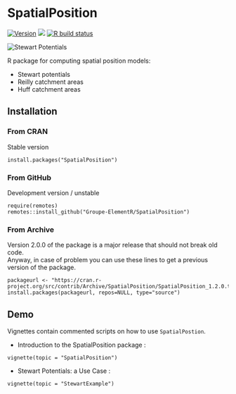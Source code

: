 # SpatialPosition

[![Version](http://www.r-pkg.org/badges/version/SpatialPosition)](https://CRAN.R-project.org/package=SpatialPosition)
![](http://cranlogs.r-pkg.org/badges/SpatialPosition?color=brightgreen)
[![R build status](https://github.com/Groupe-ElementR/SpatialPosition/workflows/R-CMD-check/badge.svg)](https://github.com/Groupe-ElementR/SpatialPosition/actions)


![Stewart Potentials ](http://rgeomatic.hypotheses.org/files/2015/12/potentials.png)

R package for computing spatial position models:  

* Stewart potentials
* Reilly catchment areas
* Huff catchment areas





## Installation
### From CRAN
Stable version
```{r}
install.packages("SpatialPosition")
```

### From GitHub
Development version / unstable
```{r}
require(remotes)
remotes::install_github("Groupe-ElementR/SpatialPosition")
```

### From Archive
Version 2.0.0 of the package is a major release that should not break old code.  
Anyway, in case of problem you can use these lines to get a previous version of the package. 
```{r}
packageurl <- "https://cran.r-project.org/src/contrib/Archive/SpatialPosition/SpatialPosition_1.2.0.tar.gz"
install.packages(packageurl, repos=NULL, type="source")
```

## Demo
Vignettes contain commented scripts on how to use `SpatialPostion`.

* Introduction to the SpatialPosition package :
```{r}
vignette(topic = "SpatialPosition")
```

* Stewart Potentials: a Use Case :
```{r}
vignette(topic = "StewartExample")
```
